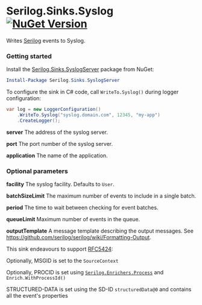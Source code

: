 # Serilog.Sinks.Syslog [![NuGet Version](http://img.shields.io/nuget/v/Serilog.Sinks.SyslogServer.svg?style=flat)](https://www.nuget.org/packages/Serilog.Sinks.SyslogServer/)

Writes [Serilog](https://serilog.net) events to Syslog.

### Getting started

Install the [Serilog.Sinks.SyslogServer](https://www.nuget.org/packages/Serilog.Sinks.SyslogServer) package from NuGet:

```powershell
Install-Package Serilog.Sinks.SyslogServer
```

To configure the sink in C# code, call `WriteTo.Syslog()` during logger configuration:

```csharp
var log = new LoggerConfiguration()
    .WriteTo.Syslog("syslog.domain.com", 12345, "my-app")
    .CreateLogger();
```

**server** The address of the syslog server.

**port** The port number of the syslog server.

**application** The name of the application.

### Optional parameters

**facility** The syslog facility. Defaults to `User`.

**batchSizeLimit** The maximum number of events to include in a single batch.

**period** The time to wait between checking for event batches.

**queueLimit** Maximum number of events in the queue.

**outputTemplate** A message template describing the output messages. See https://github.com/serilog/serilog/wiki/Formatting-Output.

This sink endeavours to support [RFC5424](https://tools.ietf.org/html/rfc5424):

Optionally, MSGID is set to the `SourceContext`

Optionally, PROCID is set using [`Serilog.Enrichers.Process`](https://www.nuget.org/packages/Serilog.Enrichers.Process/) and `Enrich.WithProcessId()`

STRUCTURED-DATA is set using the SD-ID `structuredData@0` and contains all the event's properties
